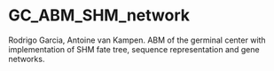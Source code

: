 # GC_ABM_SHM_network
Rodrigo Garcia, Antoine van Kampen. ABM of the germinal center with implementation of SHM fate tree, sequence representation and gene networks.
